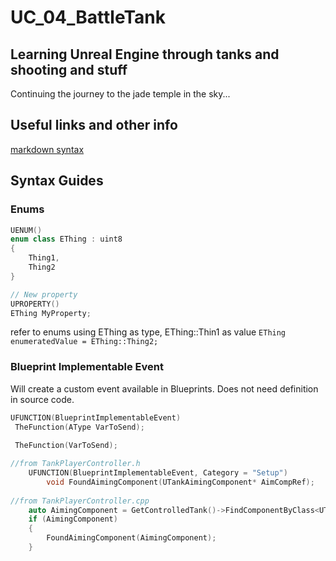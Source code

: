 # UC_04_BattleTank
## Learning Unreal Engine through tanks and shooting and stuff
 Continuing the journey to the jade temple in the sky... 
 
## Useful links and other info
[markdown syntax](https://guides.github.com/features/mastering-markdown/)

## Syntax Guides
### Enums
```C++
UENUM()
enum class EThing : uint8
{
    Thing1,
    Thing2
}

// New property
UPROPERTY()
EThing MyProperty;
```
refer to enums using EThing as type, EThing::Thin1 as value
`EThing enumeratedValue = EThing::Thing2;`

### Blueprint Implementable Event

Will create a custom event available in Blueprints. Does not need definition in source code.

```C++
UFUNCTION(BlueprintImplementableEvent)
 TheFunction(AType VarToSend);
 
 TheFunction(VarToSend);

//from TankPlayerController.h
 	UFUNCTION(BlueprintImplementableEvent, Category = "Setup")
		void FoundAimingComponent(UTankAimingComponent* AimCompRef);
		
//from TankPlayerController.cpp
	auto AimingComponent = GetControlledTank()->FindComponentByClass<UTankAimingComponent>();
	if (AimingComponent)
	{
		FoundAimingComponent(AimingComponent);
	}
 ```
